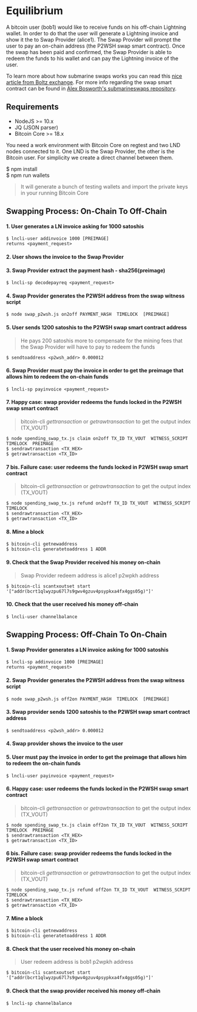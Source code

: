 # Equilibrium

A bitcoin user (bob1) would like to receive funds on his off-chain Lightning wallet. 
In order to do that the user will generate a Lightning invoice and show it the to Swap Provider (alice1).
The Swap Provider will prompt the user to pay an on-chain address (the P2WSH swap smart contract).
Once the swap has been paid and confirmed, the Swap Provider is able to redeem the funds to his wallet and can pay the 
Lightning invoice of the user. 

To learn more about how submarine swaps works you can read this [nice article from Boltz exchange](https://medium.com/boltzhq/submarine-swaps-c509ce0fb1db).
For more info regarding the swap smart contract can be found in [Alex Bosworth's submarineswaps repository](https://github.com/submarineswaps/swaps-service/blob/master/docs/chain_swap_script.md#simple-case). 

## Requirements

- NodeJS >= 10.x
- JQ (JSON parser)
- Bitcoin Core >= 18.x

You need a work environment with Bitcoin Core on regtest and two LND nodes connected to it. 
One LND is the Swap Provider, the other is the Bitcoin user.
For simplicity we create a direct channel between them.

$ npm install  
$ npm run wallets
> It will generate a bunch of testing wallets and import the private keys in your running Bitcoin Core


## Swapping Process: On-Chain To Off-Chain

#### 1. User generates a LN invoice asking for 1000 satoshis 
``` 
$ lncli-user addinvoice 1000 [PREIMAGE]  
returns <payment_request>
```

#### 2. User shows the invoice to the Swap Provider

#### 3. Swap Provider extract the payment hash - sha256(preimage)
```
$ lncli-sp decodepayreq <payment_request>
```

#### 4. Swap Provider generates the P2WSH address from the swap witness script
```
$ node swap_p2wsh.js on2off PAYMENT_HASH  TIMELOCK  [PREIMAGE]
```

#### 5. User sends 1200 satoshis to the P2WSH swap smart contract address
> He pays 200 satoshis more to compensate for the mining fees that the Swap Provider will have to pay to redeem the funds
```
$ sendtoaddress <p2wsh_addr> 0.000012
```

#### 6. Swap Provider must pay the invoice in order to get the preimage that allows him to redeem the on-chain funds
```
$ lncli-sp payinvoice <payment_request>
```

#### 7. Happy case: swap provider redeems the funds locked in the P2WSH swap smart contract
> bitcoin-cli _gettransaction_ or _getrawtransaction_ to get the output index (TX_VOUT)
```
$ node spending_swap_tx.js claim on2off TX_ID TX_VOUT  WITNESS_SCRIPT  TIMELOCK  PREIMAGE
$ sendrawtransaction <TX_HEX>
$ getrawtransaction <TX_ID>
```

#### 7 bis. Failure case: user redeems the funds locked in P2WSH swap smart contract
> bitcoin-cli _gettransaction_ or _getrawtransaction_ to get the output index (TX_VOUT)
```
$ node spending_swap_tx.js refund on2off TX_ID TX_VOUT  WITNESS_SCRIPT  TIMELOCK   
$ sendrawtransaction <TX_HEX>
$ getrawtransaction <TX_ID>
```

#### 8. Mine a block
```
$ bitcoin-cli getnewaddress
$ bitcoin-cli generatetoaddress 1 ADDR
```

#### 9. Check that the Swap Provider received his money on-chain
> Swap Provider redeem address is alice1 p2wpkh address
```
$ bitcoin-cli scantxoutset start '["addr(bcrt1qlwyzpu67l7s9gwv4gzuv4psypkxa4fx4ggs05g)"]'
```

#### 10. Check that the user received his money off-chain
```
$ lncli-user channelbalance
```


## Swapping Process: Off-Chain To On-Chain

#### 1. Swap Provider generates a LN invoice asking for 1000 satoshis 
``` 
$ lncli-sp addinvoice 1000 [PREIMAGE]  
returns <payment_request>
```

#### 2. Swap Provider generates the P2WSH address from the swap witness script
```
$ node swap_p2wsh.js off2on PAYMENT_HASH  TIMELOCK  [PREIMAGE]
```

#### 3. Swap provider sends 1200 satoshis to the P2WSH swap smart contract address
```
$ sendtoaddress <p2wsh_addr> 0.000012
```

#### 4. Swap provider shows the invoice to the user

#### 5. User must pay the invoice in order to get the preimage that allows him to redeem the on-chain funds
```
$ lncli-user payinvoice <payment_request>
```

#### 6. Happy case: user redeems the funds locked in the P2WSH swap smart contract
> bitcoin-cli _gettransaction_ or _getrawtransaction_ to get the output index (TX_VOUT)
```
$ node spending_swap_tx.js claim off2on TX_ID TX_VOUT  WITNESS_SCRIPT  TIMELOCK  PREIMAGE
$ sendrawtransaction <TX_HEX>
$ getrawtransaction <TX_ID>
```

#### 6 bis. Failure case: swap provider redeems the funds locked in the P2WSH swap smart contract
> bitcoin-cli _gettransaction_ or _getrawtransaction_ to get the output index (TX_VOUT)
```
$ node spending_swap_tx.js refund off2on TX_ID TX_VOUT  WITNESS_SCRIPT  TIMELOCK
$ sendrawtransaction <TX_HEX>
$ getrawtransaction <TX_ID>
```

#### 7. Mine a block
```
$ bitcoin-cli getnewaddress
$ bitcoin-cli generatetoaddress 1 ADDR
```

#### 8. Check that the user received his money on-chain
> User redeem address is bob1 p2wpkh address
```
$ bitcoin-cli scantxoutset start '["addr(bcrt1qlwyzpu67l7s9gwv4gzuv4psypkxa4fx4ggs05g)"]'
```

#### 9. Check that the swap provider received his money off-chain
```
$ lncli-sp channelbalance
```